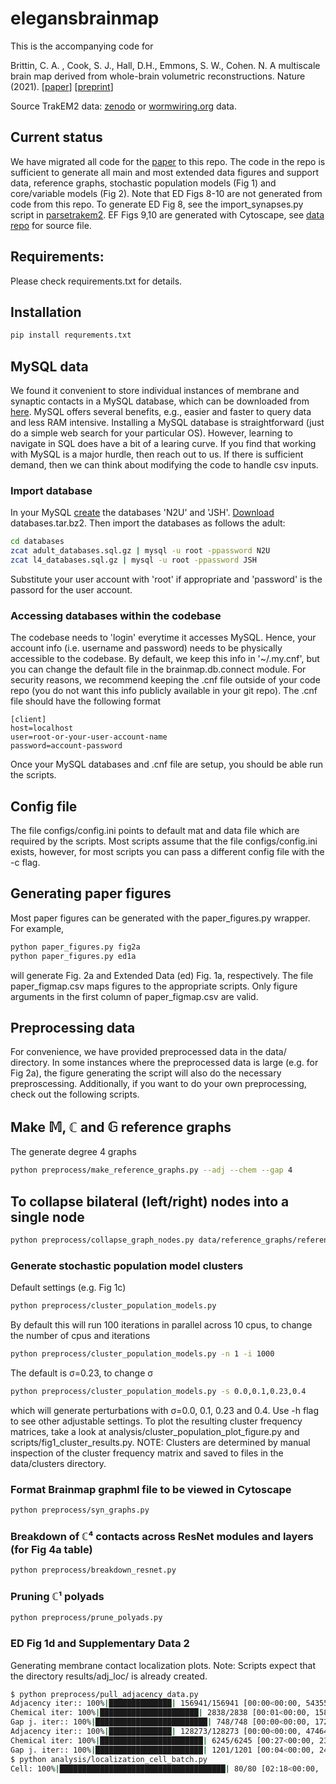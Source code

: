 # elegansbrainmap


This is the accompanying code for 

Brittin, C. A. , Cook, S. J., Hall, D.H., Emmons, S. W., Cohen. N. A multiscale brain map derived from whole-brain volumetric reconstructions. Nature (2021). [[paper](https://dx.doi.org/10.1038/s41586-021-03284-x)] [[preprint](https://doi.org/10.1101/2020.05.24.112870)]

Source TrakEM2 data: [zenodo](https://zenodo.org/record/4383277#.X-wK5tZOk-I) or [wormwiring.org](http://wormwiring.org/) data.


## Current status
We have migrated all code for the [paper](https://dx.doi.org/10.1038/s41586-021-03284-x) to this repo. The code in the repo is sufficient to generate all main  and most extended data figures and support data, reference graphs, stochastic population models (Fig 1) and core/variable models (Fig 2). Note that ED Figs 8-10 are not generated from code from this repo. To generate ED Fig 8, see the import_synapses.py script in [parsetrakem2](https://github.com/cabrittin/parsetrakem2). EF Figs 9,10 are generated with Cytoscape, see [data repo](https://zenodo.org/record/4383277#.X-wK5tZOk-I) for source file. 

## Requirements:
Please check requirements.txt for details.

## Installation
```bash
pip install requrements.txt
```

## MySQL data
We found it convenient to store individual instances of membrane and synaptic contacts in a MySQL database, which can be downloaded from [here](https://zenodo.org/record/4383277#.X-wK5tZOk-I). MySQL offers several benefits, e.g., easier and faster to query data and less RAM intensive. Installing a MySQL database is straightforward (just do a simple web search for your particular OS). However, learning to navigate in SQL does have a bit of a learing curve. If you find that working with MySQL is a major hurdle, then reach out to us. If there is sufficient demand, then we can think about modifying the code to handle csv inputs.

### Import database
In your MySQL [create](https://www.digitalocean.com/community/tutorials/how-to-import-and-export-databases-in-mysql-or-mariadb) the databases 'N2U' and 'JSH'. [Download](https://zenodo.org/record/4383277#.X-wK5tZOk-I) databases.tar.bz2. Then import the databases as follows the adult:
```bash
cd databases
zcat adult_databases.sql.gz | mysql -u root -ppassword N2U
zcat l4_databases.sql.gz | mysql -u root -ppassword JSH
```
Substitute your user account with 'root' if appropriate and 'password' is the passord for the user account. 

### Accessing databases within the codebase
The codebase needs to 'login' everytime it accesses MySQL. Hence, your account info (i.e. username and password) needs to be physically accessible to the codebase. By default, we keep this info in '~/.my.cnf', but you can change the default file in the brainmap.db.connect module. For security reasons, we recommend keeping the .cnf file outside of your code repo (you do not want this info publicly available in your git repo). The .cnf file should have the following format
```
[client]
host=localhost
user=root-or-your-user-account-name
password=account-password
```
Once your MySQL databases and .cnf file are setup, you should be able run the scripts.

## Config file
The file configs/config.ini points to default mat and data file which are required by the scripts. Most scripts assume that the file configs/config.ini exists, however, for most scripts you can pass a different config file with the -c flag.  

## Generating paper figures
Most paper figures can be generated with the paper_figures.py wrapper. For example,
```bash
python paper_figures.py fig2a
python paper_figures.py ed1a
```
will generate Fig. 2a and Extended Data (ed) Fig. 1a, respectively. The file paper_figmap.csv maps figures to the appropriate scripts. Only figure arguments in the first column of paper_figmap.csv are valid. 

## Preprocessing data
For convenience, we have provided preprocessed data in the data/ directory. In some instances where the preprocessed data is large (e.g. for Fig 2a), the figure generating the script will also do the necessary preproscessing. Additionally, if you want to do your own preprocessing, check out the following scripts. 

## Make 𝕄, ℂ and 𝔾 reference graphs
The generate degree 4 graphs
```bash
python preprocess/make_reference_graphs.py --adj --chem --gap 4
```

## To collapse bilateral (left/right) nodes into a single node
```bash
python preprocess/collapse_graph_nodes.py data/reference_graphs/reference_graph_adj_l35_delta4.graphml
```

### Generate stochastic population model clusters
Default settings (e.g. Fig 1c)
```bash
python preprocess/cluster_population_models.py 
```
By default this will run 100 iterations in parallel across 10 cpus, to change the number of cpus and iterations
```bash
python preprocess/cluster_population_models.py -n 1 -i 1000
```
The default is σ=0.23, to change σ
```bash
python preprocess/cluster_population_models.py -s 0.0,0.1,0.23,0.4
```
which will generate perturbations with σ=0.0, 0.1, 0.23 and 0.4. Use -h flag to see other adjustable settings. To plot the resulting cluster frequency matrices, take a look at analysis/cluster_population_plot_figure.py and scripts/fig1_cluster_results.py. NOTE: Clusters are determined by manual inspection of the cluster frequency matrix and saved to files in the data/clusters directory. 

### Format Brainmap graphml file to be viewed in Cytoscape
```bash
python preprocess/syn_graphs.py   
```

### Breakdown of ℂ⁴ contacts across ResNet modules and layers (for Fig 4a table)
```bash
python preprocess/breakdown_resnet.py
```

### Pruning ℂ¹ polyads
```bash
python preprocess/prune_polyads.py      
```
### ED Fig 1d and Supplementary Data 2
Generating membrane contact localization plots. Note: Scripts expect that the directory results/adj_loc/ is already created. 
```bash
$ python preprocess/pull_adjacency_data.py 
Adjacency iter:: 100%|██████████████| 156941/156941 [00:00<00:00, 543555.54it/s]
Chemical iter: 100%|██████████████████████| 2838/2838 [00:01<00:00, 1589.71it/s]
Gap j. iter:: 100%|█████████████████████████| 748/748 [00:00<00:00, 1724.04it/s]
Adjacency iter:: 100%|██████████████| 128273/128273 [00:00<00:00, 474645.55it/s]
Chemical iter: 100%|███████████████████████| 6245/6245 [00:27<00:00, 230.75it/s]
Gap j. iter:: 100%|████████████████████████| 1201/1201 [00:04<00:00, 247.92it/s]
$ python analysis/localization_cell_batch.py 
Cell: 100%|█████████████████████████████████████| 80/80 [02:18<00:00,  1.73s/it]
```
